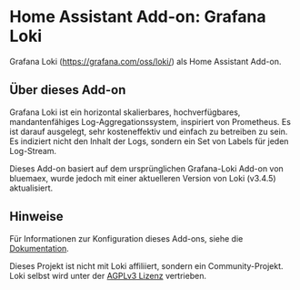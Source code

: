 # Home Assistant Add-on: Grafana Loki

Grafana Loki (<https://grafana.com/oss/loki/>) als Home Assistant Add-on.

## Über dieses Add-on

Grafana Loki ist ein horizontal skalierbares, hochverfügbares, mandantenfähiges Log-Aggregationssystem, inspiriert von Prometheus. Es ist darauf ausgelegt, sehr kosteneffektiv und einfach zu betreiben zu sein. Es indiziert nicht den Inhalt der Logs, sondern ein Set von Labels für jeden Log-Stream.

Dieses Add-on basiert auf dem ursprünglichen Grafana-Loki Add-on von bluemaex, wurde jedoch mit einer aktuelleren Version von Loki (v3.4.5) aktualisiert.

## Hinweise

Für Informationen zur Konfiguration dieses Add-ons, siehe die [Dokumentation](DOCS.md).

Dieses Projekt ist nicht mit Loki affiliiert, sondern ein Community-Projekt. Loki selbst wird unter der [AGPLv3 Lizenz](https://www.gnu.org/licenses/agpl-3.0.de.html) vertrieben.
